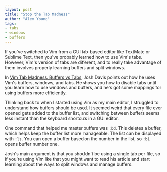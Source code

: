 ```yaml
---
layout: post
title: "Stop the Tab Madness"
author: "Alex Young"
tags: 
- tabs
- windows
- buffers
---
```


If you've switched to Vim from a GUI tab-based editor like TextMate or Sublime Text, then you've probably learned how to use Vim's tabs.  However, Vim's version of tabs are different, and to really take advantage of them involves properly learning buffers and split windows.

In [Vim Tab Madness. Buffers vs Tabs](https://joshldavis.com/2014/04/05/vim-tab-madness-buffers-vs-tabs/), Josh Davis points out how he uses Vim's buffers, windows, and tabs.  He shows you how to disable tabs until you learn how to use windows and buffers, and he's got some mappings for using buffers more efficiently.

Thinking back to when I started using Vim as my main editor, I struggled to understand how buffers should be used.  It seemed weird that every file ever opened gets added to the buffer list, and switching between buffers seems less instant than the keyboard shortcuts in a GUI editor.

One command that helped me master buffers was `:bd`.  This deletes a buffer, which helps keep the buffer list more manageable.  The list can be displayed with `:ls`.  You can open a buffer based on the number in the list, so `:b1` opens buffer number one.

Josh's main argument is that you shouldn't be using a single tab per file, so if you're using Vim like that you might want to read his article and start learning about the ways to split windows and manage buffers.
